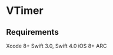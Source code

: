 # VTimer

## Requirements ##

Xcode 8+
Swift 3.0, Swift 4.0
iOS 8+
ARC


<a href="https://github.com/vishalkalola1/DemoBasic/blob/master/ReadMe.gif"><img src="https://github.com/vishalkalola1/DemoBasic/blob/master/ReadMe.gif" title=""/></a>





